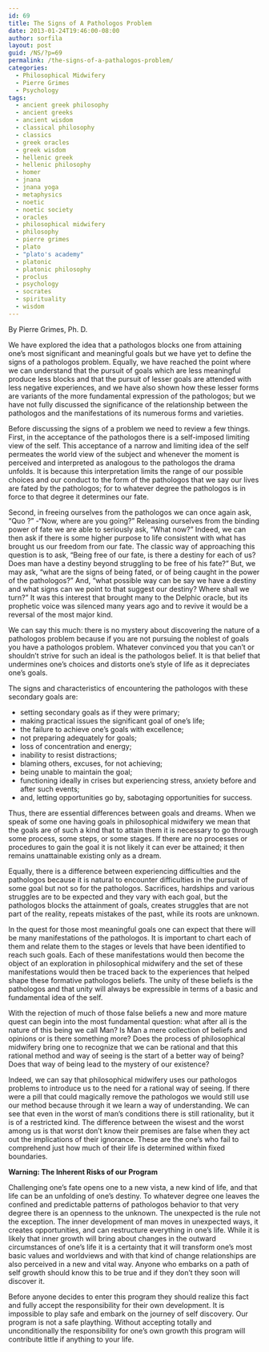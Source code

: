 ```yaml
---
id: 69
title: The Signs of A Pathologos Problem
date: 2013-01-24T19:46:00-08:00
author: sorfila
layout: post
guid: /NS/?p=69
permalink: /the-signs-of-a-pathalogos-problem/
categories:
  - Philosophical Midwifery
  - Pierre Grimes
  - Psychology
tags:
  - ancient greek philosophy
  - ancient greeks
  - ancient wisdom
  - classical philosophy
  - classics
  - greek oracles
  - greek wisdom
  - hellenic greek
  - hellenic philosophy
  - homer
  - jnana
  - jnana yoga
  - metaphysics
  - noetic
  - noetic society
  - oracles
  - philosophical midwifery
  - philosophy
  - pierre grimes
  - plato
  - "plato's academy"
  - platonic
  - platonic philosophy
  - proclus
  - psychology
  - socrates
  - spirituality
  - wisdom
---
```

By Pierre Grimes, Ph. D.

We have explored the idea that a pathologos blocks one from attaining one&#8217;s most significant and meaningful goals but we have yet to define the signs of a pathologos problem. Equally, we have reached the point where we can understand that the pursuit of goals which are less meaningful produce less blocks and that the pursuit of lesser goals are attended with less negative experiences, and we have also shown how these lesser forms are variants of the more fundamental expression of the pathologos; but we have not fully discussed the significance of the relationship between the pathologos and the manifestations of its numerous forms and varieties.

Before discussing the signs of a problem we need to review a few things. First, in the acceptance of the pathologos there is a self-imposed limiting view of the self. This acceptance of a narrow and limiting idea of the self permeates the world view of the subject and whenever the moment is perceived and interpreted as analogous to the pathologos the drama unfolds. It is because this interpretation limits the range of our possible choices and our conduct to the form of the pathologos that we say our lives are fated by the pathologos; for to whatever degree the pathologos is in force to that degree it determines our fate.

Second, in freeing ourselves from the pathologos we can once again ask, &#8220;Quo ?&#8221; -&#8220;Now, where are you going?&#8221; Releasing ourselves from the binding power of fate we are able to seriously ask, &#8220;What now?&#8221; Indeed, we can then ask if there is some higher purpose to life consistent with what has brought us our freedom from our fate. The classic way of approaching this question is to ask, &#8220;Being free of our fate, is there a destiny for each of us? Does man have a destiny beyond struggling to be free of his fate?&#8221; But, we may ask, &#8220;what are the signs of being fated, or of being caught in the power of the pathologos?&#8221; And, &#8220;what possible way can be say we have a destiny and what signs can we point to that suggest our destiny? Where shall we turn?&#8221; It was this interest that brought many to the Delphic oracle, but its prophetic voice was silenced many years ago and to revive it would be a reversal of the most major kind.

We can say this much: there is no mystery about discovering the nature of a pathologos problem because if you are not pursuing the noblest of goals you have a pathologos problem. Whatever convinced you that you can&#8217;t or shouldn&#8217;t strive for such an ideal is the pathologos belief. It is that belief that undermines one&#8217;s choices and distorts one&#8217;s style of life as it depreciates one&#8217;s goals.

The signs and characteristics of encountering the pathologos with these secondary goals are:

  * setting secondary goals as if they were primary;
  * making practical issues the significant goal of one&#8217;s life;
  * the failure to achieve one&#8217;s goals with excellence;
  * not preparing adequately for goals;
  * loss of concentration and energy;
  * inability to resist distractions;
  * blaming others, excuses, for not achieving;
  * being unable to maintain the goal;
  * functioning ideally in crises but experiencing stress, anxiety before and after such events;
  * and, letting opportunities go by, sabotaging opportunities for success.

Thus, there are essential differences between goals and dreams. When we speak of some one having goals in philosophical midwifery we mean that the goals are of such a kind that to attain them it is necessary to go through some process, some steps, or some stages. If there are no processes or procedures to gain the goal it is not likely it can ever be attained; it then remains unattainable existing only as a dream.

Equally, there is a difference between experiencing difficulties and the pathologos because it is natural to encounter difficulties in the pursuit of some goal but not so for the pathologos. Sacrifices, hardships and various struggles are to be expected and they vary with each goal, but the pathologos blocks the attainment of goals, creates struggles that are not part of the reality, repeats mistakes of the past, while its roots are unknown.

In the quest for those most meaningful goals one can expect that there will be many manifestations of the pathologos. It is important to chart each of them and relate them to the stages or levels that have been identified to reach such goals. Each of these manifestations would then become the object of an exploration in philosophical midwifery and the set of these manifestations would then be traced back to the experiences that helped shape these formative pathologos beliefs. The unity of these beliefs is the pathologos and that unity will always be expressible in terms of a basic and fundamental idea of the self.

With the rejection of much of those false beliefs a new and more mature quest can begin into the most fundamental question: what after all is the nature of this being we call Man? Is Man a mere collection of beliefs and opinions or is there something more? Does the process of philosophical midwifery bring one to recognize that we can be rational and that this rational method and way of seeing is the start of a better way of being? Does that way of being lead to the mystery of our existence?

Indeed, we can say that philosophical midwifery uses our pathologos problems to introduce us to the need for a rational way of seeing. If there were a pill that could magically remove the pathologos we would still use our method because through it we learn a way of understanding. We can see that even in the worst of man&#8217;s conditions there is still rationality, but it is of a restricted kind. The difference between the wisest and the worst among us is that worst don&#8217;t know their premises are false when they act out the implications of their ignorance. These are the one&#8217;s who fail to comprehend just how much of their life is determined within fixed boundaries.

**Warning: The Inherent Risks of our Program**

Challenging one&#8217;s fate opens one to a new vista, a new kind of life, and that life can be an unfolding of one&#8217;s destiny. To whatever degree one leaves the confined and predictable patterns of pathologos behavior to that very degree there is an openness to the unknown. The unexpected is the rule not the exception. The inner development of man moves in unexpected ways, it creates opportunities, and can restructure everything in one&#8217;s life. While it is likely that inner growth will bring about changes in the outward circumstances of one&#8217;s life it is a certainty that it will transform one&#8217;s most basic values and worldviews and with that kind of change relationships are also perceived in a new and vital way. Anyone who embarks on a path of self growth should know this to be true and if they don&#8217;t they soon will discover it.

Before anyone decides to enter this program they should realize this fact and fully accept the responsibility for their own development. It is impossible to play safe and embark on the journey of self discovery. Our program is not a safe plaything. Without accepting totally and unconditionally the responsibility for one&#8217;s own growth this program will contribute little if anything to your life.
